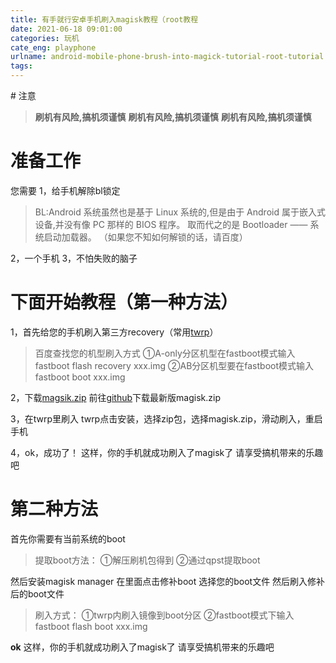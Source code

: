 ```yaml
---
title: 有手就行安卓手机刷入magisk教程（root教程
date: 2021-06-18 09:01:00
categories: 玩机
cate_eng: playphone
urlname: android-mobile-phone-brush-into-magick-tutorial-root-tutorial
tags:
---
```

<!--markdown--># 注意
>**刷机有风险,搞机须谨慎**
>**刷机有风险,搞机须谨慎**
>**刷机有风险,搞机须谨慎**

# 准备工作
您需要
1，给手机解除bl锁定
> BL:Android 系统虽然也是基于 Linux 系统的,但是由于 Android 属于嵌入式设备,并没有像 PC 那样的 BIOS 程序。 取而代之的是 Bootloader —— 系统启动加载器。
（如果您不知如何解锁的话，请百度）

2，一个手机
3，不怕失败的脑子

# 下面开始教程（第一种方法）
1，首先给您的手机刷入第三方recovery（常用[twrp][1]）
>百度查找您的机型刷入方式
①A-only分区机型在fastboot模式输入fastboot flash recovery xxx.img
②AB分区机型要在fastboot模式输入fastboot boot xxx.img

2，下载[magsik.zip][2]
前往[github][2]下载最新版magisk.zip

3，在twrp里刷入
twrp点击安装，选择zip包，选择magisk.zip，滑动刷入，重启手机

4，ok，成功了！
这样，你的手机就成功刷入了magisk了
请享受搞机带来的乐趣吧

# 第二种方法
首先你需要有当前系统的boot
>提取boot方法：
①解压刷机包得到
②通过qpst提取boot

然后安装magisk manager
在里面点击修补boot
选择您的boot文件
然后刷入修补后的boot文件
>刷入方式：
①twrp内刷入镜像到boot分区
②fastboot模式下输入fastboot flash boot xxx.img

**ok**
这样，你的手机就成功刷入了magisk了
请享受搞机带来的乐趣吧


  [1]: http://twrp.me
  [2]: https://github.com/topjohnwu/Magisk/releases